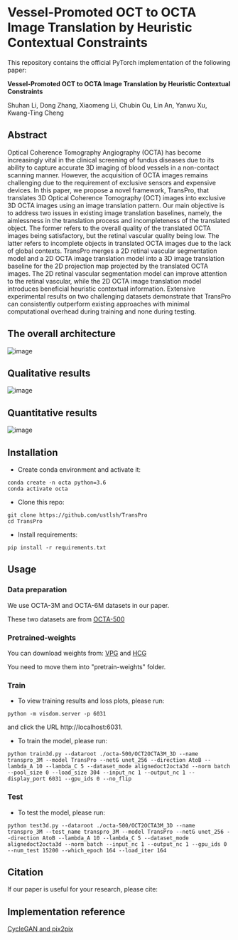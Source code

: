 # Vessel-Promoted OCT to OCTA Image Translation by Heuristic Contextual Constraints

This repository contains the official PyTorch implementation of the following paper:

**Vessel-Promoted OCT to OCTA Image Translation by Heuristic Contextual Constraints**

Shuhan Li, Dong Zhang, Xiaomeng Li, Chubin Ou, Lin An, Yanwu Xu, Kwang-Ting Cheng


## Abstract
Optical Coherence Tomography Angiography (OCTA) has become increasingly vital in the clinical screening of fundus diseases due to its ability to capture accurate 3D imaging of blood vessels in a non-contact scanning manner. However, the acquisition of OCTA images remains challenging due to the requirement of exclusive sensors and expensive devices. In this paper, we propose a novel framework, TransPro, that translates 3D Optical Coherence Tomography (OCT) images into exclusive 3D OCTA images using an image translation pattern. Our main objective is to address two issues in existing image translation baselines, namely, the aimlessness in the translation process and incompleteness of the translated object. The former refers to the overall quality of the translated OCTA images being satisfactory, but the retinal vascular quality being low. The latter refers to incomplete objects in translated OCTA images due to the lack of global contexts. TransPro merges a 2D retinal vascular segmentation model and a 2D OCTA image translation model into a 3D image translation baseline for the 2D projection map projected by the translated OCTA images. The 2D retinal vascular segmentation model can improve attention to the retinal vascular, while the 2D OCTA image translation model introduces beneficial heuristic contextual information. Extensive experimental results on two challenging datasets demonstrate that TransPro can consistently outperform existing approaches with minimal computational overhead during training and none during testing.

## The overall architecture
![image](https://github.com/ustlsh/TransPro/blob/main/imgs/framework.png)
## Qualitative results
![image](https://github.com/ustlsh/TransPro/blob/main/imgs/figure3.png)
## Quantitative results
![image](https://github.com/ustlsh/TransPro/blob/main/imgs/result.png)

## Installation

- Create conda environment and activate it:
```
conda create -n octa python=3.6
conda activate octa
```
- Clone this repo:
```
git clone https://github.com/ustlsh/TransPro
cd TransPro
```
- Install requirements:
```
pip install -r requirements.txt
```

## Usage
### Data preparation
We use OCTA-3M and OCTA-6M datasets in our paper. 

These two datasets are from [OCTA-500](https://ieee-dataport.org/open-access/octa-500)

### Pretrained-weights
You can download weights from: [VPG](https://drive.google.com/file/d/1dUf45500QKoO9h9VEDOvFGlN2rxD_853/view?usp=share_link) and [HCG](https://drive.google.com/file/d/1eAIt3feAIsr1Wn_f_mnPmYf6iVwwLmyk/view?usp=share_link)

You need to move them into "pretrain-weights" folder.

### Train 
- To view training results and loss plots, please run:
```
python -m visdom.server -p 6031
```
and click the URL http://localhost:6031.

- To train the model, please run:
```
python train3d.py --dataroot ./octa-500/OCT2OCTA3M_3D --name transpro_3M --model TransPro --netG unet_256 --direction AtoB --lambda_A 10 --lambda_C 5 --dataset_mode alignedoct2octa3d --norm batch --pool_size 0 --load_size 304 --input_nc 1 --output_nc 1 --display_port 6031 --gpu_ids 0 --no_flip
```

### Test
- To test the model, please run:
```
python test3d.py --dataroot ./octa-500/OCT2OCTA3M_3D --name transpro_3M --test_name transpro_3M --model TransPro --netG unet_256 --direction AtoB --lambda_A 10 --lambda_C 5 --dataset_mode alignedoct2octa3d --norm batch --input_nc 1 --output_nc 1 --gpu_ids 0 --num_test 15200 --which_epoch 164 --load_iter 164
```

## Citation
If our paper is useful for your research, please cite:

## Implementation reference
[CycleGAN and pix2pix](https://github.com/junyanz/pytorch-CycleGAN-and-pix2pix)
